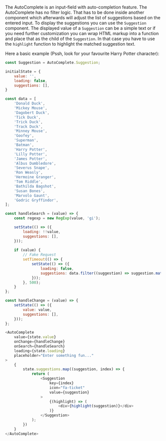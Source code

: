 The AutoComplete is an input-field with auto-completion feature. The AutoComplete has no filter logic. That has to be 
done inside another component which afterwards will adjust the list of suggestions based on the entered input. 
To display the suggestions you can use the `Suggestion` component. The displayed value of a `Suggestion` can be a 
simple text or if you need further customization you can wrap HTML markup into a function and place that as the child 
of the `Suggestion`. In that case you have to use the `highlight` function to highlight the matched suggestion text.

Here a basic example (Pssh, look for your favourite Harry Potter character):

```javascript
const Suggestion = AutoComplete.Suggestion;

initialState = {
    value: '',
    loading: false,
    suggestions: [],
}

const data = [
    'Donald Duck',
    'Mickey Mouse',
    'Dagobert Duck',
    'Tick Duck',
    'Trick Duck',
    'Track Duck',
    'Minney Mouse',
    'Goofey',
    'Superman',
    'Batman',
    'Harry Potter',
    'Lilly Potter',
    'James Potter',
    'Albus Dumbledore',
    'Severus Snape',
    'Ron Weasly',
    'Hermoine Granger',
    'Tom Riddle',
    'Bathilda Bagshot',
    'Susan Bones',
    'Marvolo Gaunt',
    'Godric Gryffindor',
];

const handleSearch = (value) => {
    const regexp = new RegExp(value, 'gi');

    setState(() => ({
        loading: !!value,
        suggestions: [],
    }));
    
    if (value) {
        // Fake Request
        setTimeout(() => {
            setState(() => ({
                loading: false,
                suggestions: data.filter((suggestion) => suggestion.match(regexp))
            }));
        }, 500);
    }
};

const handleChange = (value) => {
    setState(() => ({
        value: value,
        suggestions: [],
    }));
};

<AutoComplete
    value={state.value}
    onChange={handleChange}
    onSearch={handleSearch}
    loading={state.loading}
    placeholder="Enter something fun..."
>
    {
        state.suggestions.map((suggestion, index) => {
            return (
                <Suggestion
                    key={index}
                    icon="fa-ticket"
                    value={suggestion}
                >
                    {(highlight) => (
                        <div>{highlight(suggestion)}</div>
                    )}
                </Suggestion>
            );
        })
    }
</AutoComplete>
```
